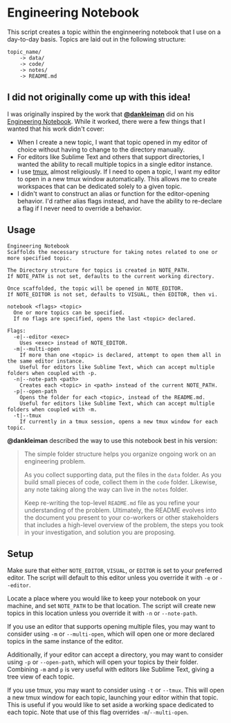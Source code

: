 # Engineering Notebook

This script creates a topic within the enginneering notebook that I use on a day-to-day basis. Topics are laid out in the following structure:

```
topic_name/
	-> data/
	-> code/
	-> notes/
	-> README.md
```

## I did not originally come up with this idea!

I was originally inspired by the work that **[@dankleiman](https://github.com/dankleiman)** did on his [Engineering Notebook](https://github.com/dankleiman/notebook). While it worked, there were a few things that I wanted that his work didn't cover:

* When I create a new topic, I want that topic opened in my editor of choice without having to change to the directory manually.
* For editors like Sublime Text and others that support directories, I wanted the ability to recall multiple topics in a single editor instance.
* I use [tmux](https://github.com/tmux/tmux), almost religiously. If I need to open a topic, I want my editor to open in a new tmux window automatically. This allows me to create workspaces that can be dedicated solely to a given topic.
* I didn't want to construct an alias or function for the editor-opening behavior. I'd rather alias flags instead, and have the ability to re-declare a flag if I never need to override a behavior.

## Usage

```
Engineering Notebook
Scaffolds the necessary structure for taking notes related to one or more specified topic.

The Directory structure for topics is created in NOTE_PATH.
If NOTE_PATH is not set, defaults to the current working directory.

Once scaffolded, the topic will be opened in NOTE_EDITOR.
If NOTE_EDITOR is not set, defaults to VISUAL, then EDITOR, then vi.

notebook <flags> <topic>
  One or more topics can be specified.
  If no flags are specified, opens the last <topic> declared.

Flags:
  -e|--editor <exec>
    Uses <exec> instead of NOTE_EDITOR.
  -m|--multi-open
    If more than one <topic> is declared, attempt to open them all in the same editor instance.
    Useful for editors like Sublime Text, which can accept multiple folders when coupled with -p.
  -n|--note-path <path>
    Creates each <topic> in <path> instead of the current NOTE_PATH.
  -p|--open-path
    Opens the folder for each <topic>, instead of the README.md.
    Useful for editors like Sublime Text, which can accept multiple folders when coupled with -m.
  -t|--tmux
    If currently in a tmux session, opens a new tmux window for each topic.
```

**@dankleiman** described the way to use this notebook best in his version:

>The simple folder structure helps you organize ongoing work on an engineering problem.
>
> As you collect supporting data, put the files in the `data` folder. As you build small pieces of code, collect them in the `code` folder. Likewise, any note taking along the way can live in the `notes` folder.
> 
> Keep re-writing the top-level `README.md` file as you refine your understanding of the problem. Ultimately, the README evolves into the document you present to your co-workers or other stakeholders that includes a high-level overview of the problem, the steps you took in your investigation, and solution you are proposing.

## Setup

Make sure that either `NOTE_EDITOR`, `VISUAL`, or `EDITOR` is set to your preferred editor. The script will default to this editor unless you override it with `-e` or `--editor`.

Locate a place where you would like to keep your notebook on your machine, and set `NOTE_PATH` to be that location. The script will create new topics in this location unless you override it with `-n` or `--note-path`.

If you use an editor that supports opening multiple files, you may want to consider using `-m` or `--multi-open`, which will open one or more declared topics in the same instance of the editor.

Additionally, if your editor can accept a directory, you may want to consider using `-p` or `--open-path`, which will open your topics by their folder. Combining `-m` and `p` is very useful with editors like Sublime Text, giving a tree view of each topic.

If you use tmux, you may want to consider using `-t` or `--tmux`. This will open a new tmux window for each topic, launching your editor within that topic. This is useful if you would like to set aside a working space dedicated to each topic. Note that use of this flag overrides `-m`/`--multi-open`.
